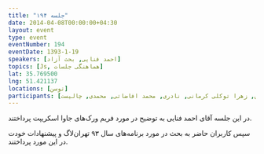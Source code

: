 ```yaml
---
title: "جلسه ۱۹۴"
date: 2014-04-08T00:00:00+04:30
layout: event
type: event
eventNumber: 194
eventDate: 1393-1-19
speakers: [احمد فنایی, بحث آزاد]
topics: [Js, هماهنگی جلسات]
lat: 35.769500
lng: 51.421137
locations: [توسن]
participants: [بهنام توکلی کرمانی, رسول پوردلان, عبدالرضا رمضانی, سجاد بهاروند, سعید رسولی, نیما بهمرام, علی حفاظتی, احمد فنایی, محمدحسین خیرخواه‌زاده, حمید پاک‌نهاد, محمدحسین صفری, محسن فرهادی, محمد جعفری, فاطمه تراشی کاشانی, سمانه شاه‌محمدی, سمیرا رادمنش‌فر, حامد جلیلیانی, سید حمید مهدوی, حمیدرضا قوامی, مرتضی جوان, امیر بالغی, کیوان هدایتی, سعید واشقانی فراهانی, محمد رابری, پژمان کریمی, مریم لاهیجانی, رها فرخی, سینا عبدی, سهیل اخوت, رضا شالباف‌زاده, نیما نوروزی, بهروز حسین‌بیگی, رضا حسین‌زاده, حمیدرضا سلیمانی, سید مجید عظیمی, دانیال, احسان احمدی, بهنام لطفی, مصطفی مظفری, ابوالفضل حمیدی, سعید علیجانی, علی دایی, بهداد عابدی, مهدی خشنودی, علی رستمی, پیام صادری, ادوین بابومیان, زهرا توکلی کرمانی, نادری, محمد افاضاتی, محمدی, چالیست]
---
```

در این جلسه آقای احمد فنایی به توضیح در مورد فریم ورک‌های جاوا اسکریپت پرداختند.

سپس کاربران حاضر به بحث در مورد برنامه‌های سال ۹۳ تهران‌لاگ و پیشنهادات خودت در این مورد پرداختند.
